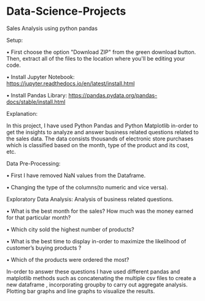 # Data-Science-Projects
Sales Analysis using python pandas

Setup:

•	First choose the option "Download ZIP" from the green download button. Then, extract all of the files to the location where you'll be editing your code.

•	Install Jupyter Notebook: https://jupyter.readthedocs.io/en/latest/install.html

•	Install Pandas Library: https://pandas.pydata.org/pandas-docs/stable/install.html

Explanation: 

In this project, I have used Python Pandas and Python Matplotlib in-order to get the insights to analyze and answer business related questions related to the sales data. The data consists thousands of electronic store purchases which is classified based on the month, type of the product and its cost, etc. 


Data Pre-Processing: 

•	First I have removed NaN values from the Dataframe.

•	Changing the type of the columns(to numeric and vice versa).


Exploratory Data Analysis: Analysis of business related questions.

•	What is the best month for the sales? How much was the money earned for that particular month?

•	Which city sold the highest number of products?

•	What is the best time to display in-order to maximize the likelihood of customer’s buying products ?

•	Which of the products were ordered the most?

In-order to answer these questions I have used different pandas and matplotlib methods such as concatenating the multiple csv files to create a new dataframe , incorporating groupby to carry out aggregate analysis. Plotting bar graphs and line graphs to visualize the results.


